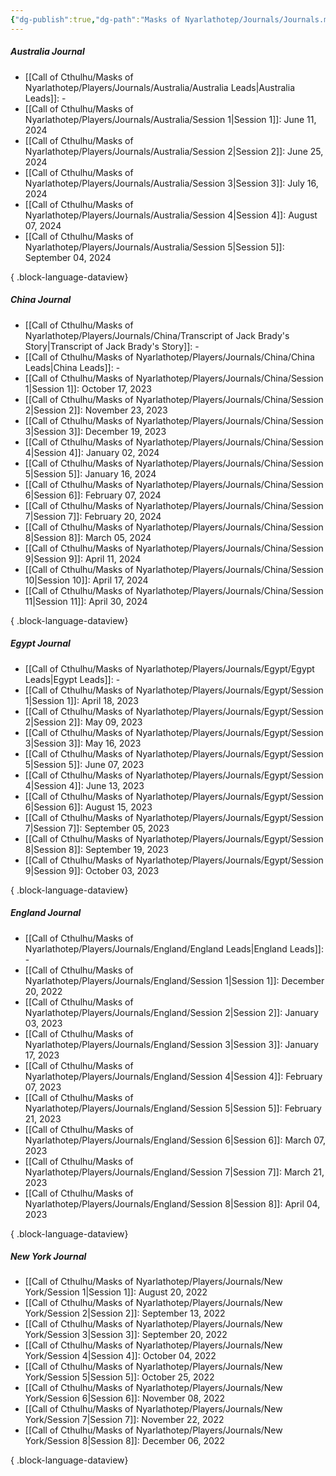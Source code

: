 ```yaml
---
{"dg-publish":true,"dg-path":"Masks of Nyarlathotep/Journals/Journals.md","dg-permalink":"masks-of-nyarlathotep/journals","permalink":"/masks-of-nyarlathotep/journals/","title":"Journal Collections","pinned":true,"tags":["TTRPG/Games/MoN"]}
---
```


##### Australia Journal
- [[Call of Cthulhu/Masks of Nyarlathotep/Players/Journals/Australia/Australia Leads\|Australia Leads]]: \-
- [[Call of Cthulhu/Masks of Nyarlathotep/Players/Journals/Australia/Session 1\|Session 1]]: June 11, 2024
- [[Call of Cthulhu/Masks of Nyarlathotep/Players/Journals/Australia/Session 2\|Session 2]]: June 25, 2024
- [[Call of Cthulhu/Masks of Nyarlathotep/Players/Journals/Australia/Session 3\|Session 3]]: July 16, 2024
- [[Call of Cthulhu/Masks of Nyarlathotep/Players/Journals/Australia/Session 4\|Session 4]]: August 07, 2024
- [[Call of Cthulhu/Masks of Nyarlathotep/Players/Journals/Australia/Session 5\|Session 5]]: September 04, 2024

{ .block-language-dataview}

##### China Journal
- [[Call of Cthulhu/Masks of Nyarlathotep/Players/Journals/China/Transcript of Jack Brady's Story\|Transcript of Jack Brady's Story]]: \-
- [[Call of Cthulhu/Masks of Nyarlathotep/Players/Journals/China/China Leads\|China Leads]]: \-
- [[Call of Cthulhu/Masks of Nyarlathotep/Players/Journals/China/Session 1\|Session 1]]: October 17, 2023
- [[Call of Cthulhu/Masks of Nyarlathotep/Players/Journals/China/Session 2\|Session 2]]: November 23, 2023
- [[Call of Cthulhu/Masks of Nyarlathotep/Players/Journals/China/Session 3\|Session 3]]: December 19, 2023
- [[Call of Cthulhu/Masks of Nyarlathotep/Players/Journals/China/Session 4\|Session 4]]: January 02, 2024
- [[Call of Cthulhu/Masks of Nyarlathotep/Players/Journals/China/Session 5\|Session 5]]: January 16, 2024
- [[Call of Cthulhu/Masks of Nyarlathotep/Players/Journals/China/Session 6\|Session 6]]: February 07, 2024
- [[Call of Cthulhu/Masks of Nyarlathotep/Players/Journals/China/Session 7\|Session 7]]: February 20, 2024
- [[Call of Cthulhu/Masks of Nyarlathotep/Players/Journals/China/Session 8\|Session 8]]: March 05, 2024
- [[Call of Cthulhu/Masks of Nyarlathotep/Players/Journals/China/Session 9\|Session 9]]: April 11, 2024
- [[Call of Cthulhu/Masks of Nyarlathotep/Players/Journals/China/Session 10\|Session 10]]: April 17, 2024
- [[Call of Cthulhu/Masks of Nyarlathotep/Players/Journals/China/Session 11\|Session 11]]: April 30, 2024

{ .block-language-dataview}

##### Egypt Journal
- [[Call of Cthulhu/Masks of Nyarlathotep/Players/Journals/Egypt/Egypt Leads\|Egypt Leads]]: \-
- [[Call of Cthulhu/Masks of Nyarlathotep/Players/Journals/Egypt/Session 1\|Session 1]]: April 18, 2023
- [[Call of Cthulhu/Masks of Nyarlathotep/Players/Journals/Egypt/Session 2\|Session 2]]: May 09, 2023
- [[Call of Cthulhu/Masks of Nyarlathotep/Players/Journals/Egypt/Session 3\|Session 3]]: May 16, 2023
- [[Call of Cthulhu/Masks of Nyarlathotep/Players/Journals/Egypt/Session 5\|Session 5]]: June 07, 2023
- [[Call of Cthulhu/Masks of Nyarlathotep/Players/Journals/Egypt/Session 4\|Session 4]]: June 13, 2023
- [[Call of Cthulhu/Masks of Nyarlathotep/Players/Journals/Egypt/Session 6\|Session 6]]: August 15, 2023
- [[Call of Cthulhu/Masks of Nyarlathotep/Players/Journals/Egypt/Session 7\|Session 7]]: September 05, 2023
- [[Call of Cthulhu/Masks of Nyarlathotep/Players/Journals/Egypt/Session 8\|Session 8]]: September 19, 2023
- [[Call of Cthulhu/Masks of Nyarlathotep/Players/Journals/Egypt/Session 9\|Session 9]]: October 03, 2023

{ .block-language-dataview}

##### England Journal
- [[Call of Cthulhu/Masks of Nyarlathotep/Players/Journals/England/England Leads\|England Leads]]: \-
- [[Call of Cthulhu/Masks of Nyarlathotep/Players/Journals/England/Session 1\|Session 1]]: December 20, 2022
- [[Call of Cthulhu/Masks of Nyarlathotep/Players/Journals/England/Session 2\|Session 2]]: January 03, 2023
- [[Call of Cthulhu/Masks of Nyarlathotep/Players/Journals/England/Session 3\|Session 3]]: January 17, 2023
- [[Call of Cthulhu/Masks of Nyarlathotep/Players/Journals/England/Session 4\|Session 4]]: February 07, 2023
- [[Call of Cthulhu/Masks of Nyarlathotep/Players/Journals/England/Session 5\|Session 5]]: February 21, 2023
- [[Call of Cthulhu/Masks of Nyarlathotep/Players/Journals/England/Session 6\|Session 6]]: March 07, 2023
- [[Call of Cthulhu/Masks of Nyarlathotep/Players/Journals/England/Session 7\|Session 7]]: March 21, 2023
- [[Call of Cthulhu/Masks of Nyarlathotep/Players/Journals/England/Session 8\|Session 8]]: April 04, 2023

{ .block-language-dataview}

##### New York Journal
- [[Call of Cthulhu/Masks of Nyarlathotep/Players/Journals/New York/Session 1\|Session 1]]: August 20, 2022
- [[Call of Cthulhu/Masks of Nyarlathotep/Players/Journals/New York/Session 2\|Session 2]]: September 13, 2022
- [[Call of Cthulhu/Masks of Nyarlathotep/Players/Journals/New York/Session 3\|Session 3]]: September 20, 2022
- [[Call of Cthulhu/Masks of Nyarlathotep/Players/Journals/New York/Session 4\|Session 4]]: October 04, 2022
- [[Call of Cthulhu/Masks of Nyarlathotep/Players/Journals/New York/Session 5\|Session 5]]: October 25, 2022
- [[Call of Cthulhu/Masks of Nyarlathotep/Players/Journals/New York/Session 6\|Session 6]]: November 08, 2022
- [[Call of Cthulhu/Masks of Nyarlathotep/Players/Journals/New York/Session 7\|Session 7]]: November 22, 2022
- [[Call of Cthulhu/Masks of Nyarlathotep/Players/Journals/New York/Session 8\|Session 8]]: December 06, 2022

{ .block-language-dataview}



